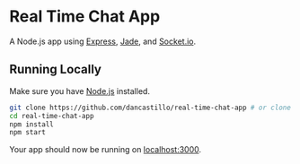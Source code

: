 # Real Time Chat App

A Node.js app using [Express](http://expressjs.com/), [Jade](http://jade-lang.com/), and [Socket.io](https://socket.io/).

## Running Locally

Make sure you have [Node.js](http://nodejs.org/) installed.

```sh
git clone https://github.com/dancastillo/real-time-chat-app # or clone your own fork
cd real-time-chat-app
npm install
npm start
```

Your app should now be running on [localhost:3000](http://localhost:3000/).
